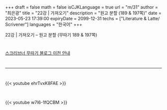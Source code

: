 +++
draft = false
math = false
isCJKLanguage = true
url = "m/31"
author = "최은광"
title = "22강 | 가져오기"
description = "원고 분할 (189 & 197쪽)"
date = 2023-05-23 17:39:00
expiryDate = 2099-12-31
techs = ["Literature & Latte/ Scrivener"]
languages = "한국어"
+++

22강 | 가져오기 – 원고 분할 (무따기 189 & 197쪽)

<!--more--> 

#

[스크리브너 무따기 블로그 이전 안내](../../docs/scrivener/newsroom/scrivener-notice-01/)

#

---

#

{{< youtube ehrTvxK8FAE >}}

<br>

{{< youtube w7l6-1fQCBM >}}

#